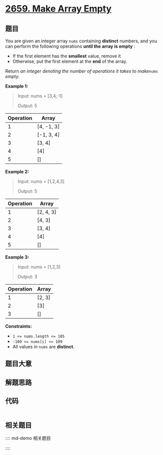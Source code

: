 # [2659. Make Array Empty](https://leetcode.com/problems/make-array-empty)

## 题目

You are given an integer array `nums` containing **distinct** numbers, and you
can perform the following operations **until the array is empty** :

  * If the first element has the **smallest** value, remove it
  * Otherwise, put the first element at the **end** of the array.

Return _an integer denoting the number of operations it takes to make_`nums`
_empty._



**Example 1:**

> Input: nums = [3,4,-1]
> 
> Output: 5
> 
> 

Operation | Array  
---|---  
1 | [4, -1, 3]  
2 | [-1, 3, 4]  
3 | [3, 4]  
4 | [4]  
5 | []  
  
**Example 2:**

> Input: nums = [1,2,4,3]
> 
> Output: 5
> 
> 

Operation | Array  
---|---  
1 | [2, 4, 3]  
2 | [4, 3]  
3 | [3, 4]  
4 | [4]  
5 | []  
  
**Example 3:**

> Input: nums = [1,2,3]
> 
> Output: 3
> 
> 

Operation | Array  
---|---  
1 | [2, 3]  
2 | [3]  
3 | []  
  


**Constraints:**

  * `1 <= nums.length <= 105`
  * `-109 <= nums[i] <= 109`
  * All values in `nums` are **distinct**.


## 题目大意

## 解题思路

## 代码

```javascript

```

## 相关题目

:::: md-demo 相关题目

::::
